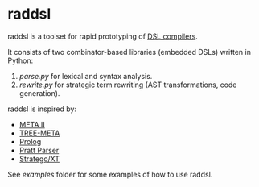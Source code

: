 # raddsl

raddsl is a toolset for rapid prototyping of [DSL compilers](http://composition.al/blog/2017/04/30/what-isnt-a-high-performance-dsl/).

It consists of two combinator-based libraries (embedded DSLs) written in Python:

1. *parse.py* for lexical and syntax analysis.
1. *rewrite.py* for strategic term rewriting (AST transformations, code generation).

raddsl is inspired by:

* [META II](https://en.wikipedia.org/wiki/META_II)
* [TREE-META](https://en.wikipedia.org/wiki/TREE-META)
* [Prolog](https://www.era.lib.ed.ac.uk/bitstream/handle/1842/6648/Warren1978.pdf)
* [Pratt Parser](https://en.wikipedia.org/wiki/Pratt_parser)
* [Stratego/XT](https://en.wikipedia.org/wiki/Stratego/XT)

See *examples* folder for some examples of how to use raddsl.
